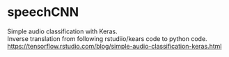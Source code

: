 # speechCNN
Simple audio classification with Keras.  
Inverse translation from following rstudiio/kears code to python code.  
https://tensorflow.rstudio.com/blog/simple-audio-classification-keras.html
